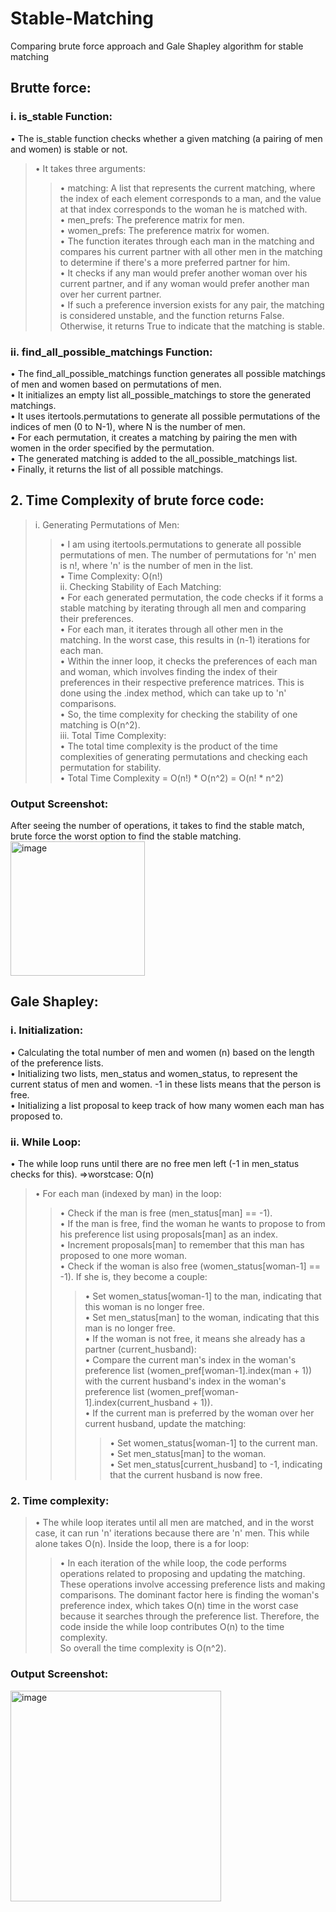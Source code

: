 # Stable-Matching
Comparing brute force approach and Gale Shapley algorithm for stable matching

## Brutte force:
### i. is_stable Function:
•	The is_stable function checks whether a given matching (a pairing of men and women) is stable or not.<br>
>•	It takes three arguments:<br>
>>•	matching: A list that represents the current matching, where the index of each element corresponds to a man, and the value at that index corresponds to the woman he is matched with.<br>
>>•	men_prefs: The preference matrix for men.<br>
>>•	women_prefs: The preference matrix for women.<br>
•	The function iterates through each man in the matching and compares his current partner with all other men in the matching to determine if there's a more preferred partner for him.<br>
•	It checks if any man would prefer another woman over his current partner, and if any woman would prefer another man over her current partner.<br>
•	If such a preference inversion exists for any pair, the matching is considered unstable, and the function returns False. Otherwise, it returns True to indicate that the matching is stable.<br>

### ii. find_all_possible_matchings Function:
•	The find_all_possible_matchings function generates all possible matchings of men and women based on permutations of men.<br>
•	It initializes an empty list all_possible_matchings to store the generated matchings.<br>
•	It uses itertools.permutations to generate all possible permutations of the indices of men (0 to N-1), where N is the number of men.<br>
•	For each permutation, it creates a matching by pairing the men with women in the order specified by the permutation.<br>
•	The generated matching is added to the all_possible_matchings list.<br>
•	Finally, it returns the list of all possible matchings.<br>

## 2.	Time Complexity of brute force code:
>i.	Generating Permutations of Men:<br>
>>•	I am using itertools.permutations to generate all possible permutations of men. The number of permutations for 'n' men is n!, where 'n' is the number of men in the list.<br>
•	Time Complexity: O(n!)<br>
>ii.	Checking Stability of Each Matching:<br>
>>•	For each generated permutation, the code checks if it forms a stable matching by iterating through all men and comparing their preferences.<br>
>>•	For each man, it iterates through all other men in the matching. In the worst case, this results in (n-1) iterations for each man.<br>
>>•	Within the inner loop, it checks the preferences of each man and woman, which involves finding the index of their preferences in their respective preference matrices. This is done using the .index method, which can take up to 'n' comparisons.<br>
>>•	So, the time complexity for checking the stability of one matching is O(n^2).<br>
>iii.	Total Time Complexity:<br>
>>•	The total time complexity is the product of the time complexities of generating permutations and checking each permutation for stability.<br>
>>•	Total Time Complexity = O(n!) * O(n^2) = O(n! * n^2)<br>

### Output Screenshot:
After seeing the number of operations, it takes to find the stable match, brute force the worst option to find the stable matching.<br>
<img width="215" alt="image" src="https://github.com/KishorekumarBS/Stable-Matching/assets/69570231/2fce6a36-a472-4689-af1f-ab8ba71fb1e2"><br>

## Gale Shapley:
### i.	Initialization:
•	Calculating the total number of men and women (n) based on the length of the preference lists.<br>
•	Initializing two lists, men_status and women_status, to represent the current status of men and women. -1 in these lists means that the person is free.<br>
•	Initializing a list proposal to keep track of how many women each man has proposed to.<br>
### ii.	While Loop:
•	The while loop runs until there are no free men left (-1 in men_status checks for this). =>worstcase: O(n)<br>
>•	For each man (indexed by man) in the loop:<br>
>>•	Check if the man is free (men_status[man] == -1).<br>
>>•	If the man is free, find the woman he wants to propose to from his preference list using proposals[man] as an index.<br>
>>•	Increment proposals[man] to remember that this man has proposed to one more woman.<br>
>>•	Check if the woman is also free (women_status[woman-1] == -1). If she is, they become a couple:<br>
>>>•	Set women_status[woman-1] to the man, indicating that this woman is no longer free.<br>
>>>•	Set men_status[man] to the woman, indicating that this man is no longer free.<br>
>>•	If the woman is not free, it means she already has a partner (current_husband):<br>
>>>•	Compare the current man's index in the woman's preference list (women_pref[woman-1].index(man + 1)) with the current husband's index in the woman's preference list (women_pref[woman-1].index(current_husband + 1)).<br>
>>>•	If the current man is preferred by the woman over her current husband, update the matching:<br>
>>>>•	Set women_status[woman-1] to the current man.<br>
>>>>•	Set men_status[man] to the woman.<br>
>>>>•	Set men_status[current_husband] to -1, indicating that the current husband is now free.<br>

### 2.	Time complexity:
>•	The while loop iterates until all men are matched, and in the worst case, it can run 'n' iterations because there are 'n' men. This while alone takes O(n). Inside the loop, there is a for loop:<br>
>>•	In each iteration of the while loop, the code performs operations related to proposing and updating the matching. These operations involve accessing preference lists and making comparisons. The dominant factor here is finding the woman's preference index, which takes O(n) time in the worst case because it searches through the preference list. Therefore, the code inside the while loop contributes O(n) to the time complexity.<br>
>So overall the time complexity is O(n^2).

### Output Screenshot:
<img width="337" alt="image" src="https://github.com/KishorekumarBS/Stable-Matching/assets/69570231/3c2fa8fc-7c5f-41b0-a442-214e58e50587">

